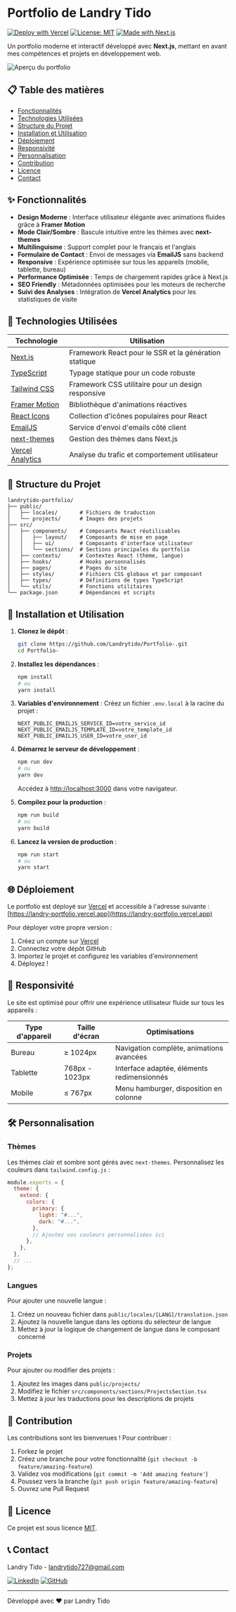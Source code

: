 # Portfolio de Landry Tido

[![Deploy with Vercel](https://vercel.com/button)](https://landry-portfolio.vercel.app)
[![License: MIT](https://img.shields.io/badge/License-MIT-blue.svg)](https://opensource.org/licenses/MIT)
[![Made with Next.js](https://img.shields.io/badge/Made%20with-Next.js-000000?logo=next.js)](https://nextjs.org/)

Un portfolio moderne et interactif développé avec **Next.js**, mettant en avant mes compétences et projets en développement web.

![Aperçu du portfolio](https://via.placeholder.com/800x400?text=Aperçu+du+Portfolio)

## 📋 Table des matières

- [Fonctionnalités](#-fonctionnalités)
- [Technologies Utilisées](#-technologies-utilisées)
- [Structure du Projet](#-structure-du-projet)
- [Installation et Utilisation](#-installation-et-utilisation)
- [Déploiement](#-déploiement)
- [Responsivité](#-responsivité)
- [Personnalisation](#️-personnalisation)
- [Contribution](#-contribution)
- [Licence](#-licence)
- [Contact](#-contact)

## ✨ Fonctionnalités

- **Design Moderne** : Interface utilisateur élégante avec animations fluides grâce à **Framer Motion**
- **Mode Clair/Sombre** : Bascule intuitive entre les thèmes avec **next-themes**
- **Multilinguisme** : Support complet pour le français et l'anglais
- **Formulaire de Contact** : Envoi de messages via **EmailJS** sans backend
- **Responsive** : Expérience optimisée sur tous les appareils (mobile, tablette, bureau)
- **Performance Optimisée** : Temps de chargement rapides grâce à Next.js
- **SEO Friendly** : Métadonnées optimisées pour les moteurs de recherche
- **Suivi des Analyses** : Intégration de **Vercel Analytics** pour les statistiques de visite

## 🚀 Technologies Utilisées

| Technologie                                               | Utilisation                                           |
| --------------------------------------------------------- | ----------------------------------------------------- |
| [Next.js](https://nextjs.org/)                            | Framework React pour le SSR et la génération statique |
| [TypeScript](https://www.typescriptlang.org/)             | Typage statique pour un code robuste                  |
| [Tailwind CSS](https://tailwindcss.com/)                  | Framework CSS utilitaire pour un design responsive    |
| [Framer Motion](https://www.framer.com/motion/)           | Bibliothèque d'animations réactives                   |
| [React Icons](https://react-icons.github.io/react-icons/) | Collection d'icônes populaires pour React             |
| [EmailJS](https://www.emailjs.com/)                       | Service d'envoi d'emails côté client                  |
| [next-themes](https://github.com/pacocoursey/next-themes) | Gestion des thèmes dans Next.js                       |
| [Vercel Analytics](https://vercel.com/analytics)          | Analyse du trafic et comportement utilisateur         |

## 📂 Structure du Projet

```
landrytido-portfolio/
├── public/
│   ├── locales/       # Fichiers de traduction
│   └── projects/      # Images des projets
├── src/
│   ├── components/    # Composants React réutilisables
│   │   ├── layout/    # Composants de mise en page
│   │   ├── ui/        # Composants d'interface utilisateur
│   │   └── sections/  # Sections principales du portfolio
│   ├── contexts/      # Contextes React (thème, langue)
│   ├── hooks/         # Hooks personnalisés
│   ├── pages/         # Pages du site
│   ├── styles/        # Fichiers CSS globaux et par composant
│   ├── types/         # Définitions de types TypeScript
│   └── utils/         # Fonctions utilitaires
└── package.json       # Dépendances et scripts
```

## 🔧 Installation et Utilisation

1. **Clonez le dépôt** :

   ```bash
   git clone https://github.com/Landrytido/Portfolio-.git
   cd Portfolio-
   ```

2. **Installez les dépendances** :

   ```bash
   npm install
   # ou
   yarn install
   ```

3. **Variables d'environnement** :
   Créez un fichier `.env.local` à la racine du projet :

   ```
   NEXT_PUBLIC_EMAILJS_SERVICE_ID=votre_service_id
   NEXT_PUBLIC_EMAILJS_TEMPLATE_ID=votre_template_id
   NEXT_PUBLIC_EMAILJS_USER_ID=votre_user_id
   ```

4. **Démarrez le serveur de développement** :

   ```bash
   npm run dev
   # ou
   yarn dev
   ```

   Accédez à [http://localhost:3000](http://localhost:3000) dans votre navigateur.

5. **Compilez pour la production** :

   ```bash
   npm run build
   # ou
   yarn build
   ```

6. **Lancez la version de production** :
   ```bash
   npm run start
   # ou
   yarn start
   ```

## 🌐 Déploiement

Le portfolio est déployé sur [Vercel](https://vercel.com) et accessible à l'adresse suivante :
[https://landry-portfolio.vercel.app](https://landry-portfolio.vercel.app)

Pour déployer votre propre version :

1. Créez un compte sur [Vercel](https://vercel.com)
2. Connectez votre dépôt GitHub
3. Importez le projet et configurez les variables d'environnement
4. Déployez !

## 📱 Responsivité

Le site est optimisé pour offrir une expérience utilisateur fluide sur tous les appareils :

| Type d'appareil | Taille d'écran | Optimisations                              |
| --------------- | -------------- | ------------------------------------------ |
| Bureau          | ≥ 1024px       | Navigation complète, animations avancées   |
| Tablette        | 768px - 1023px | Interface adaptée, éléments redimensionnés |
| Mobile          | ≤ 767px        | Menu hamburger, disposition en colonne     |

## 🛠️ Personnalisation

### Thèmes

Les thèmes clair et sombre sont gérés avec `next-themes`. Personnalisez les couleurs dans `tailwind.config.js` :

```js
module.exports = {
  theme: {
    extend: {
      colors: {
        primary: {
          light: "#...",
          dark: "#...",
        },
        // Ajoutez vos couleurs personnalisées ici
      },
    },
  },
  // ...
};
```

### Langues

Pour ajouter une nouvelle langue :

1. Créez un nouveau fichier dans `public/locales/[LANG]/translation.json`
2. Ajoutez la nouvelle langue dans les options du sélecteur de langue
3. Mettez à jour la logique de changement de langue dans le composant concerné

### Projets

Pour ajouter ou modifier des projets :

1. Ajoutez les images dans `public/projects/`
2. Modifiez le fichier `src/components/sections/ProjectsSection.tsx`
3. Mettez à jour les traductions pour les descriptions de projets

## 👥 Contribution

Les contributions sont les bienvenues ! Pour contribuer :

1. Forkez le projet
2. Créez une branche pour votre fonctionnalité (`git checkout -b feature/amazing-feature`)
3. Validez vos modifications (`git commit -m 'Add amazing feature'`)
4. Poussez vers la branche (`git push origin feature/amazing-feature`)
5. Ouvrez une Pull Request

## 📝 Licence

Ce projet est sous licence [MIT](https://opensource.org/licenses/MIT).

## 📞 Contact

Landry Tido - [landrytido727@gmail.com](mailto:landrytido727@gmail.com)

[![LinkedIn](https://img.shields.io/badge/LinkedIn-0077B5?style=for-the-badge&logo=linkedin&logoColor=white)](https://linkedin.com/in/landry-tido-atikeng)
[![GitHub](https://img.shields.io/badge/GitHub-100000?style=for-the-badge&logo=github&logoColor=white)](https://github.com/Landrytido)

---

Développé avec ❤️ par Landry Tido
